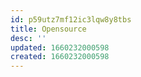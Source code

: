 ```yaml
---
id: p59utz7mf12ic3lqw8y8tbs
title: Opensource
desc: ''
updated: 1660232000598
created: 1660232000598
---
```

